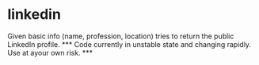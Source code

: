 # linkedin
Given basic info (name, profession, location) tries to return the public LinkedIn profile.
*** Code currently in unstable state and changing rapidly. Use at ayour own risk. ***
